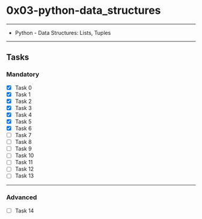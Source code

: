 # 0x03-python-data_structures

---
* Python - Data Structures: Lists, Tuples
---

## Tasks
### Mandatory
- [x] Task 0
- [x] Task 1
- [x] Task 2
- [x] Task 3
- [x] Task 4
- [x] Task 5
- [x] Task 6
- [ ] Task 7
- [ ] Task 8
- [ ] Task 9
- [ ] Task 10
- [ ] Task 11
- [ ] Task 12
- [ ] Task 13
---
### Advanced
- [ ] Task 14
